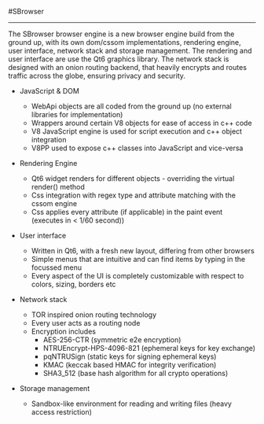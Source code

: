 #SBrowser

---

The SBrowser browser engine is a new browser engine build from the ground up, with its own dom/cssom
implementations, rendering engine, user interface, network stack and storage management. The rendering
and user interface are use the Qt6 graphics library. The network stack is designed with an onion routing
backend, that heavily encrypts and routes traffic across the globe, ensuring privacy and security.

- JavaScript & DOM
  - WebApi objects are all coded from the ground up (no external libraries for implementation)
  - Wrappers around certain V8 objects for ease of access in c++ code
  - V8 JavaScript engine is used for script execution and c++ object integration
  - V8PP used to expose c++ classes into JavaScript and vice-versa


- Rendering Engine
  - Qt6 widget renders for different objects - overriding the virtual render() method
  - Css integration with regex type and attribute matching with the cssom engine
  - Css applies every attribute (if applicable) in the paint event (executes in < 1/60 second))


- User interface
  - Written in Qt6, with a fresh new layout, differing from other browsers
  - Simple menus that are intuitive and can find items by typing in the focussed menu
  - Every aspect of the UI is completely customizable with respect to colors, sizing, borders etc


- Network stack
  - TOR inspired onion routing technology
  - Every user acts as a routing node
  - Encryption includes
    - AES-256-CTR (symmetric e2e encryption)
    - NTRUEncrypt-HPS-4096-821 (ephemeral keys for key exchange)
    - pqNTRUSign (static keys for signing ephemeral keys)
    - KMAC (keccak based HMAC for integrity verification)
    - SHA3_512 (base hash algorithm for all crypto operations)


- Storage management
  - Sandbox-like environment for reading and writing files (heavy access restriction)
